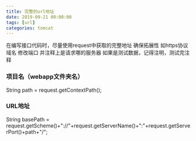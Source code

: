 ```yaml
---
title: 完整的url地址
date: 2019-09-21 00:00:00
tags: [url]
categories: tomcat
---
```


在编写接口代码时，尽量使用request中获取的完整地址
确保拓展性 如https协议 域名 修改端口
并注释上是请求哪的服务器
如果是测试数据，记得注明，测试完注释

### 项目名（webapp文件夹名）
String path = request.getContextPath();
### URL地址
String basePath = request.getScheme()+"://"+request.getServerName()+":"+request.getServerPort()+path+"/";
<a href="<%=basePath%>" />